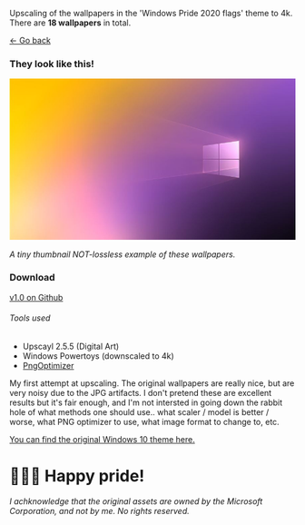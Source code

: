 Upscaling of the wallpapers in the 'Windows Pride 2020 flags' theme to 4k. There are **18 wallpapers** in total.

[<- Go back](https://a-moberg.com/)

### They look like this!
![Alt text](example_nonbinary.jpg)

*A tiny thumbnail NOT-lossless example of these wallpapers.*

### Download
[v1.0 on Github](https://github.com/AndersMoberg/WindowsPride2020FlagsUpscaled/releases/tag/v1.0)

###### Tools used
- Upscayl 2.5.5 (Digital Art)
- Windows Powertoys (downscaled to 4k)
- [PngOptimizer](https://psydk.org/pngoptimizer)

My first attempt at upscaling. The original wallpapers are really nice, but are very noisy due to the JPG artifacts. I don't pretend these are excellent results but it's fair enough, and I'm not intersted in going down the rabbit hole of what methods one should use.. what scaler / model is better / worse, what PNG optimizer to use, what image format to change to, etc.

[You can find the original Windows 10 theme here.](https://apps.microsoft.com/store/detail/9PK6DD3SHC26?hl=en-us&gl=US)

# 🌈🏳️‍🌈 Happy pride!

*I achknowledge that the original assets are owned by the Microsoft Corporation, and not by me. No rights reserved.*